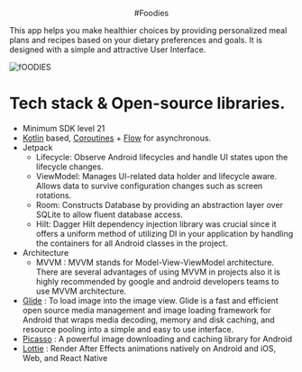 <p align="center"> #Foodies </p>
This app helps you make healthier choices by providing personalized meal plans and recipes based on your dietary preferences and goals. It is designed with a simple and attractive User Interface. 

 
 ![fOODIES](https://user-images.githubusercontent.com/87520905/230575152-3eee5a08-a6d4-47de-b80a-d12ede1993eb.png)
 
# Tech stack & Open-source libraries. 
- Minimum SDK level 21
- [Kotlin](https://kotlinlang.org/) based, [Coroutines](https://developer.android.com/kotlin/coroutines) + [Flow](https://kotlinlang.org/api/kotlinx.coroutines/kotlinx-coroutines-core/kotlinx.coroutines.flow/) for asynchronous.
- Jetpack
  - Lifecycle: Observe Android lifecycles and handle UI states upon the lifecycle changes.
  - ViewModel: Manages UI-related data holder and lifecycle aware. Allows data to survive configuration changes such as screen rotations.
  - Room: Constructs Database by providing an abstraction layer over SQLite to allow fluent database access.
  - Hilt: Dagger Hilt dependency injection library was crucial since it offers a uniform method of utilizing DI in your application by handling the containers for all Android classes in the project.
-  Architecture 
   - MVVM : MVVM stands for Model-View-ViewModel architecture. There are several advantages of using MVVM in projects also it is highly recommended by google and android developers teams to use MVVM architecture.
- [Glide](https://github.com/bumptech/glide) : To load image into the image view. Glide is a fast and efficient open source media management and image loading framework for Android that wraps media decoding, memory and disk caching, and resource pooling into a simple and easy to use interface.
- [Picasso](https://github.com/square/picasso) : A powerful image downloading and caching library for Android
- [Lottie](https://github.com/airbnb/lottie-android) : Render After Effects animations natively on Android and iOS, Web, and React Native
